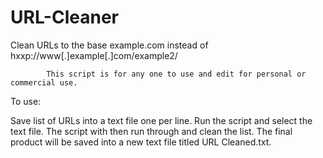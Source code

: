 URL-Cleaner
===========

Clean URLs to the base example.com instead of  hxxp://www[.]example[.]com/example2/

            This script is for any one to use and edit for personal or commercial use.

To use:

  Save list of URLs into a text file one per line. Run the script and select the text file.
  The script with then run through and clean the list. The final product will be saved into
  a new text file titled URL Cleaned.txt.
